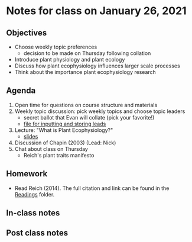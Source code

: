 # Notes for class on January 26, 2021

## Objectives
- Choose weekly topic preferences
	- decision to be made on Thursday following collation
- Introduce plant physiology and plant ecology
- Discuss how plant ecophysiology influences larger scale processes
- Think about the importance plant ecophysiology research

## Agenda
1. Open time for questions on course structure and materials
2. Weekly topic discussion: pick weekly topics and choose topic leaders
	- secret ballot that Evan will collate (pick your favorite!)
	- [file for inputting and storing leads](../Topic_leads/topic_leads.md)
3. Lecture: "What is Plant Ecophysiology?"
	- [slides](../Lecture_slides/slides_01.26.2021.pdf)
4. Discussion of Chapin (2003) (Lead: Nick)
5. Chat about class on Thursday
	- Reich's plant traits manifesto

## Homework
- Read Reich (2014). The full citation and link can be found in the 
[Readings](../Readings) folder.

## In-class notes

## Post class notes